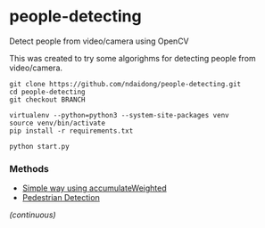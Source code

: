 # people-detecting
Detect people from video/camera using OpenCV

This was created to try some algorighms for detecting people from video/camera. 

```
git clone https://github.com/ndaidong/people-detecting.git
cd people-detecting
git checkout BRANCH

virtualenv --python=python3 --system-site-packages venv
source venv/bin/activate
pip install -r requirements.txt

python start.py
```


### Methods

- [Simple way using accumulateWeighted](https://github.com/ndaidong/people-detecting/tree/accumulateWeighted)
- [Pedestrian Detection](https://github.com/ndaidong/people-detecting/tree/Pedestrian)



*(continuous)*
